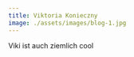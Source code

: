 ```yaml
---
title: Viktoria Konieczny
image: ./assets/images/blog-1.jpg
---
```


Viki ist auch ziemlich cool